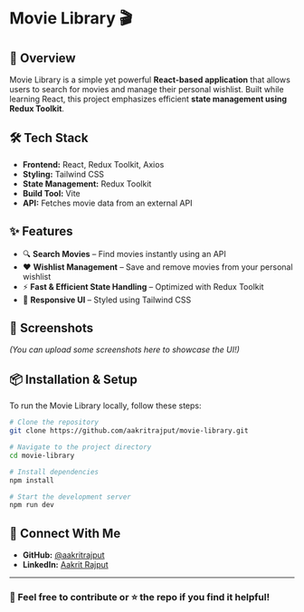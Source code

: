 # Movie Library 🎬

## 🚀 Overview
Movie Library is a simple yet powerful **React-based application** that allows users to search for movies and manage their personal wishlist. Built while learning React, this project emphasizes efficient **state management using Redux Toolkit**.

## 🛠 Tech Stack
- **Frontend:** React, Redux Toolkit, Axios
- **Styling:** Tailwind CSS
- **State Management:** Redux Toolkit
- **Build Tool:** Vite
- **API:** Fetches movie data from an external API

## ✨ Features
- 🔍 **Search Movies** – Find movies instantly using an API
- ❤️ **Wishlist Management** – Save and remove movies from your personal wishlist
- ⚡ **Fast & Efficient State Handling** – Optimized with Redux Toolkit
- 🎨 **Responsive UI** – Styled using Tailwind CSS

## 📸 Screenshots
*(You can upload some screenshots here to showcase the UI!)*

## 📦 Installation & Setup
To run the Movie Library locally, follow these steps:

```bash
# Clone the repository
git clone https://github.com/aakritrajput/movie-library.git

# Navigate to the project directory
cd movie-library

# Install dependencies
npm install

# Start the development server
npm run dev
```

## 🤝 Connect With Me
- **GitHub:** [@aakritrajput](https://github.com/aakritrajput)
- **LinkedIn:** [Aakrit Rajput](https://www.linkedin.com/in/aakrit-rajput)

---
### 📢 Feel free to contribute or ⭐ the repo if you find it helpful!

